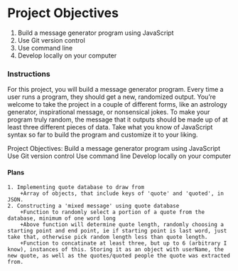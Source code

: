# Project Objectives

 1. Build a message generator program using JavaScript
 2. Use Git version control
 3. Use command line
 4. Develop locally on your computer

### Instructions

For this project, you will build a message generator program. 
Every time a user runs a program, they should get a new, randomized output. 
You’re welcome to take the project in a couple of different forms, like an astrology generator, inspirational message, or nonsensical jokes. 
To make your program truly random, the message that it outputs should be made up of at least three different pieces of data. 
Take what you know of JavaScript syntax so far to build the program and customize it to your liking.

Project Objectives:
Build a message generator program using JavaScript
Use Git version control
Use command line
Develop locally on your computer

#### Plans

    1. Implementing quote database to draw from
        +Array of objects, that include keys of 'quote' and 'quoted', in JSON.
    2. Constructing a 'mixed message' using quote database
        +Function to randomly select a portion of a quote from the database, minimum of one word long
        +Above function will determine quote length, randomly choosing a starting point and end point, ie if starting point is last word, just take that, otherwise pick random length less than quote length. 
        +Function to concatinate at least three, but up to 6 (arbitrary I know), instances of this. Storing it as an object with userName, the new quote, as well as the quotes/quoted people the quote was extracted from.
